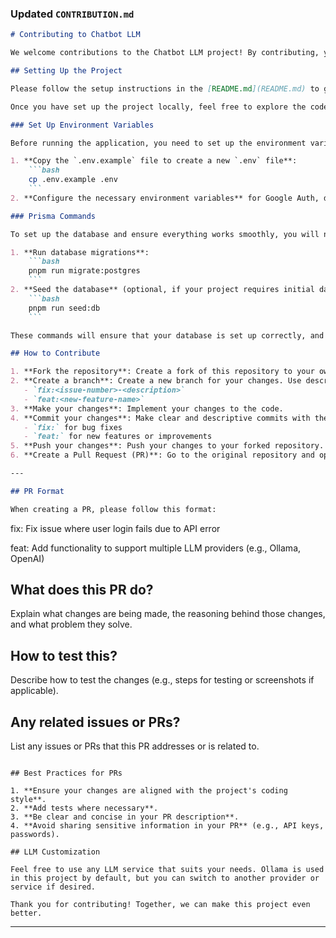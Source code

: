 
### Updated `CONTRIBUTION.md`

```markdown
# Contributing to Chatbot LLM

We welcome contributions to the Chatbot LLM project! By contributing, you will help enhance the functionality of the app and make it more useful to everyone. Below are the steps and guidelines to ensure smooth collaboration.

## Setting Up the Project

Please follow the setup instructions in the [README.md](README.md) to get started with the project.

Once you have set up the project locally, feel free to explore the code and start contributing!

### Set Up Environment Variables

Before running the application, you need to set up the environment variables.

1. **Copy the `.env.example` file to create a new `.env` file**:
    ```bash
    cp .env.example .env
    ```
2. **Configure the necessary environment variables** for Google Auth, database connection, and other configurations by editing the `.env` file.

### Prisma Commands

To set up the database and ensure everything works smoothly, you will need to run the following Prisma commands.

1. **Run database migrations**:
    ```bash
    pnpm run migrate:postgres
    ```
2. **Seed the database** (optional, if your project requires initial data):
    ```bash
    pnpm run seed:db
    ```

These commands will ensure that your database is set up correctly, and any necessary initial data is populated.

## How to Contribute

1. **Fork the repository**: Create a fork of this repository to your own GitHub account.
2. **Create a branch**: Create a new branch for your changes. Use descriptive names such as:
   - `fix:<issue-number>-<description>`
   - `feat:<new-feature-name>`
3. **Make your changes**: Implement your changes to the code.
4. **Commit your changes**: Make clear and descriptive commits with the following prefixes:
   - `fix:` for bug fixes
   - `feat:` for new features or improvements
5. **Push your changes**: Push your changes to your forked repository.
6. **Create a Pull Request (PR)**: Go to the original repository and open a Pull Request with a clear description of what your PR does.

---

## PR Format

When creating a PR, please follow this format:

```
fix: Fix issue where user login fails due to API error

feat: Add functionality to support multiple LLM providers (e.g., Ollama, OpenAI)

## What does this PR do?

Explain what changes are being made, the reasoning behind those changes, and what problem they solve.

## How to test this?

Describe how to test the changes (e.g., steps for testing or screenshots if applicable).

## Any related issues or PRs?

List any issues or PRs that this PR addresses or is related to.
```

## Best Practices for PRs

1. **Ensure your changes are aligned with the project's coding style**.
2. **Add tests where necessary**.
3. **Be clear and concise in your PR description**.
4. **Avoid sharing sensitive information in your PR** (e.g., API keys, passwords).

## LLM Customization

Feel free to use any LLM service that suits your needs. Ollama is used in this project by default, but you can switch to another provider or service if desired.

Thank you for contributing! Together, we can make this project even better.
```

---

